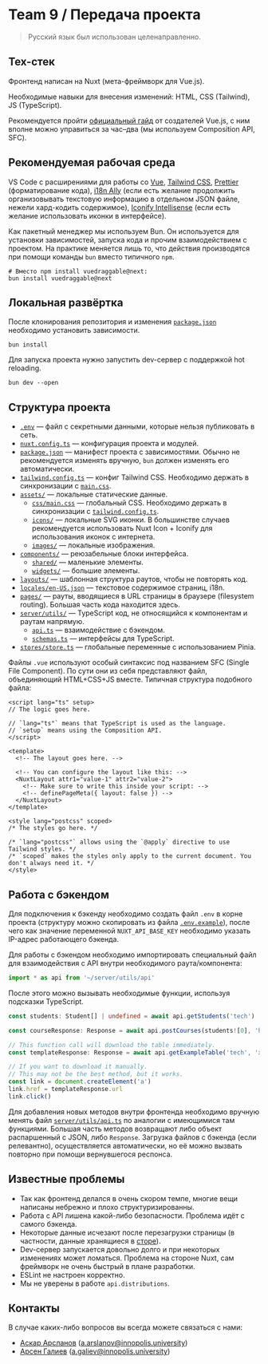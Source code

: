 # Team 9 / Передача проекта

> Русский язык был использован целенаправленно.

## Тех-стек

Фронтенд написан на Nuxt (мета-фреймворк для Vue.js).

Необходимые навыки для внесения изменений: HTML, CSS (Tailwind), JS (TypeScript).

Рекомендуется пройти [официальный гайд](https://vuejs.org/tutorial/) от создателей Vue.js, с ним вполне можно управиться за час–два (мы используем Composition API, SFC).

## Рекомендуемая рабочая среда

VS Code с расширениями для работы со [Vue](https://marketplace.visualstudio.com/items?itemName=Vue.volar), [Tailwind CSS](https://marketplace.visualstudio.com/items?itemName=bradlc.vscode-tailwindcss), [Prettier](https://marketplace.visualstudio.com/items?itemName=esbenp.prettier-vscode) (форматирование кода), [i18n Ally](https://marketplace.visualstudio.com/items?itemName=Lokalise.i18n-ally) (если есть желание продолжить организовывать текстовую информацию в отдельном JSON файле, нежели хард-кодить содержимое), [Iconify Intellisense](https://marketplace.visualstudio.com/items?itemName=antfu.iconify) (если есть желание использовать иконки в интерфейсе).

Как пакетный менеджер мы используем Bun. Он используется для установки зависимостей, запуска кода и прочим взаимодействием с проектом. На практике меняется лишь то, что действия производятся при помощи команды `bun` вместо типичного `npm`.

```shell
# Вместо npm install vuedraggable@next:
bun install vuedraggable@next
```

## Локальная развёртка

После клонирования репозитория и изменения [`package.json`](/package.json) необходимо установить зависимости.

```shell
bun install
```

Для запуска проекта нужно запустить dev-сервер с поддержкой hot reloading.

```shell
bun dev --open
```

## Структура проекта

- [`.env`](`/.env`) — файл с секретными данными, которые нельзя публиковать в сеть.
- [`nuxt.config.ts`](`/nuxt.config.ts`) — конфигурация проекта и модулей.
- [`package.json`](`/package.json`) — манифест проекта с зависимостями. Обычно не рекомендуется изменять вручную, `bun` должен изменять его автоматически.
- [`tailwind.config.ts`](`/tailwind.config.ts`) — конфиг Tailwind CSS. Необходимо держать в синхронизации с [`main.css`](/assets/css/main.css).
- [`assets/`](/assets/) — локальные статические данные.
  - [`css/main.css`](/assets/css/main.css) — глобальный CSS. Необходимо держать в синхронизации с [`tailwind.config.ts`](/tailwind.config.ts).
  - [`icons/`](/assets/icons/) — локальные SVG иконки. В большинстве случаев рекомендуется использовать Nuxt Icon + Iconify для использования иконок с интернета.
  - [`images/`](/assets/images/) — локальные изображения.
- [`components/`](/components/) — реюзабельные блоки интерфейса.
  - [`shared/`](/components/shared/) — маленькие элементы.
  - [`widgets/`](/components/widgets/) — большие элементы.
- [`layouts/`](/layouts/) — шаблонная структура раутов, чтобы не повторять код.
- [`locales/en-US.json`](/locales/en-US.json) — текстовое содержимое страниц, i18n.
- [`pages/`](/pages/) — рауты, вводящиеся в URL страницы в браузере (filesystem routing). Большая часть кода находится здесь.
- [`server/utils/`](/server/utils/) — TypeScript код, не относящийся к компонентам и раутам напрямую.
  - [`api.ts`](/server/utils/api.ts) — взаимодействие с бэкендом.
  - [`schemas.ts`](/server/utils/schemas.ts) — интерфейсы для TypeScript.
- [`stores/store.ts`](/stores/store.ts) — глобальные переменные с использованием Pinia.

Файлы `.vue` используют особый синтаксис под названием SFC (Single File Component). По сути они из себя представляют файл, объединяющий HTML+CSS+JS вместе. Типичная структура подобного файла:

```vue
<script lang="ts" setup>
// The logic goes here.

// `lang="ts"` means that TypeScript is used as the language.
// `setup` means using the Composition API.
</script>

<template>
  <!-- The layout goes here. -->

  <!-- You can configure the layout like this: -->
  <NuxtLayout attr1="value-1" attr2="value-2">
    <!-- Make sure to write this inside your script: -->
    <!-- definePageMeta({ layout: false }) -->
  </NuxtLayout>
</template>

<style lang="postcss" scoped>
/* The styles go here. */

/* `lang="postcss"` allows using the `@apply` directive to use Tailwind styles. */
/* `scoped` makes the styles only apply to the current document. You don't always need it. */
</style>
```

## Работа с бэкендом

Для подключения к бэкенду необходимо создать файл `.env` в корне проекта (структуру можно скопировать из файла [`.env.example`](/.env.example)), после чего как значение переменной `NUXT_API_BASE_KEY` необходимо указать IP-адрес работающего бэкенда.

Для работы с бэкендом необходимо импортировать специальный файл для взаимодействия с API внутри необходимого раута/компонента:

```typescript
import * as api from '~/server/utils/api'
```

После этого можно вызывать необходимые функции, используя подсказки TypeScript.

```typescript
const students: Student[] | undefined = await api.getStudents('tech')

const courseResponse: Response = await api.postCourses(students![0], 'hum')

// This function call will download the table immediately.
const templateResponse: Response = await api.getExampleTable('tech', 'xlsx')

// If you want to download it manually.
// This may not be the best method, but it works.
const link = document.createElement('a')
link.href = templateResponse.url
link.click()
```

Для добавления новых методов внутри фронтенда необходимо вручную менять файл [`server/utils/api.ts`](server/utils/api.ts) по аналогии с имеющимися там функциями. Большая часть методов возвращают либо объект распаршенный с JSON, либо `Response`. Загрузка файлов с бэкенда (если релевантно), осуществляется автоматически, но её можно вызвать повторно при помощи вернувшегося респонса.

## Известные проблемы

- Так как фронтенд делался в очень скором темпе, многие вещи написаны небрежно и плохо структуризированны.
- Работа с API лишена какой-либо безопасности. Проблема идёт с самого бэкенда.
- Некоторые данные исчезают после перезагрузки страницы (в частности, данные хранящиеся в [сторе](/stores/store.ts)).
- Dev-сервер запускается довольно долго и при некоторых изменениях может ломаться. Проблема на стороне Nuxt, сам фреймворк не очень быстрый в плане разработки.
- ESLint не настроен корректно.
- Мы не уверены в работе `api.distributions`.

## Контакты

В случае каких-либо вопросов вы всегда можете связаться с нами:

- [Аскар Арсланов](https://t.me/AsqArslanov) (a.arslanov@innopolis.university)
- [Арсен Галиев](https://t.me/rosehipbloom) (a.galiev@innopolis.university)
